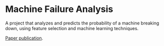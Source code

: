 # Machine Failure Analysis
A project that analyzes and predicts the probability of a machine breaking down, using feature selection and machine learning techniques.

[Paper publication](https://doi.org/10.3390/fi15050153).
